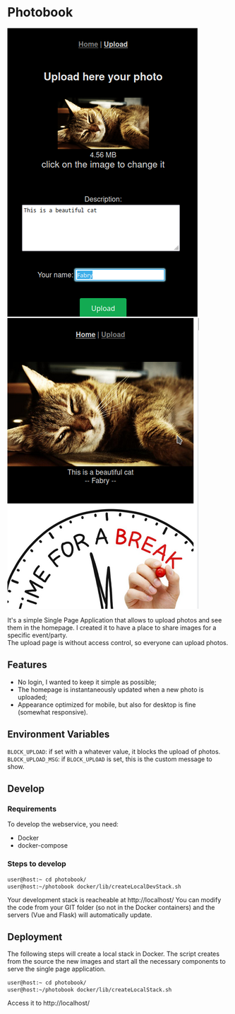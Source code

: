 # Photobook

![upload page](https://github.com/fabrizio2210/photobook/blob/main/img/Screenshot_upload.png?raw=true)
![home page](https://github.com/fabrizio2210/photobook/blob/main/img/Screenshot_homepage.png?raw=true)

It's a simple Single Page Application that allows to upload photos and see them in the homepage.
I created it to have a place to share images for a specific event/party.  
The upload page is without access control, so everyone can upload photos.

## Features

- No login, I wanted to keep it simple as possible;
- The homepage is instantaneously updated when a new photo is uploaded;
- Appearance optimized for mobile, but also for desktop is fine (somewhat responsive).

## Environment Variables

`BLOCK_UPLOAD`: if set with a whatever value, it blocks the upload of photos.
`BLOCK_UPLOAD_MSG`: if `BLOCK_UPLOAD` is set, this is the custom message to show.

## Develop

### Requirements

To develop the webservice, you need:
- Docker
- docker-compose

### Steps to develop

```
user@host:~ cd photobook/
user@host:~/photobook docker/lib/createLocalDevStack.sh
```

Your development stack is reacheable at http://localhost/
You can modify the code from your GIT folder (so not in the Docker containers) and the servers (Vue and Flask) will automatically update.

## Deployment

The following steps will create a local stack in Docker. The script creates from the source the new images and start all the necessary components to serve the single page application.
```
user@host:~ cd photobook/
user@host:~/photobook docker/lib/createLocalStack.sh
```
Access it to http://localhost/

